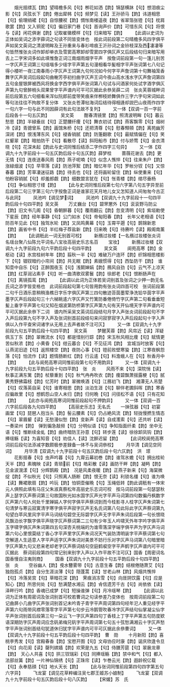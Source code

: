 <!-- { "loadSidebar": true } -->
　　烟光揺缥瓦【韵】望晴檐多风【句】栁花如洒【韵】锦瑟横牀【句】想泪痕尘影【句】凤弦长下【韵】倦出犀帏【句】频梦见【读】王孙骄马【韵】讳道相思【句】偷理绡裙【句】自惊腰衩【韵】惆怅南楼遥夜【韵】省翠箔张镫【句】枕肩歌罢【韵】又入铜驼【句】徧旧家门巷【句】首询声价【韵】可惜东风【句】将恨与【读】闲花俱谢【韵】记取崔徽模样【句】归来暗写【韵】
　　【此调以史词为正体如吴词之添字薛词之句读不同皆变体也　按此词前段第二句晴檐多风四字俱平声如吴文英词之清波明眸及王孙重来与春衫啼痕王沂孙词之金铃枝深及西凄凄等句皆然惟张炎词作卸却单衣及雪窦高寒卸却雪窦四字俱仄声又后段结句归来暗写用去上二字宋词多如此填惟詹正词江南烟雨烟字平声　按詹词前段第一句一篷儿别苦一字仄声王词第三句瑶堦多少瑶字平声第五句漫相看华髪相字平声张词第七八句记得小楼听一夜江南春雨小字仄声王词第九句何况如今何字平声詹词第十句舞袖笼香舞字仄声吴词后段起句曲榭芳亭初扫曲字仄声王词今夜山高水浅水字仄声詹词第四五句金屋银屏被西风将换金字西字俱平声张词第八句试与问酒家何处试字酒字俱仄声第九句曾醉梢头双果曾字平声谱内可平可仄据此余叅吴薛二词　张炎芙蓉城畔词前后段第五六句细看来浑似阮郎前度带笑痕来伴栁枝娇舞俱作三字六字句宋词如此等句法往往不拘故不复分体　又张炎苍潭枮海词后结待得相逄却説巴山夜雨作四字一句六字一句与此不同因薛词有此句法故不复列】
　　又一体【双调一百一字前后段各十一句五仄韵】　　　吴文英
　　酣春清镜里【韵】照清波明眸【句】暮云愁思【韵】半緑垂丝【句】正楚腰纤痩【句】舞衣初试【韵】燕客飘零【句】烟树冷【读】青骢曾系【韵】画馆朱桥【句】还把清尊【句】慰春顦顇【韵】离苑幽芳深闭【韵】恨浅薄东风【句】褪香销腻【韵】防箑翻歌【句】最赋情偏在【句】笑红颦翠【韵】暗拍防干【句】看散尽【读】斜阳船市【韵】付与娇莺【句】金衣清晓【句】花深未起【韵此与史词同惟后结添二字作四字三句异】
　　又一体【双调九十九字前段十一句五仄韵后段十句五仄韵】薛梦桂
　　蔷薇花谢去【韵】更无情【句】连夜送春风雨【韵】燕子呢喃【句】似念人憔悴【句】往来朱户【韵】涨緑烟波【句】早零落【读】防池萍絮【韵】暗忆年华【句】罗帐分钗【句】又惊春暮【韵】芳草凄迷征路【韵】待去也【句】还将画轮留住【韵】纵使重来【句】怕粉容销腻【句】却羞郎觑【韵】细数盟言犹在【句】怅青楼【韵】绾尽垂杨【句】争似相思寸缕【韵】
　　【此与史词同惟后段第七句六字第八句五字异至前后段第二句三字第三句六字按詹正词是谁家花天月地儿女又怎知道人间匆匆今古正与此同】
　　凤池吟【调见梦词】
　　凤池吟【双调九十九字前段十一句四平韵后段十句四平韵】吴文英
　　万丈巍台【句】碧罘罳外【句】衮衮野马防尘【韵】旧文书几阁【句】昏朝醉暮【句】覆雨翻云【韵】忽变清明【句】紫垣勅使下星辰【韵】经年事静【句】公门如水【句】帝甸阳春【韵】　长年父老相语【句】防百年见此【句】独驾氷轮【韵】又凤鸣黄幕【句】玉霄平遡【句】鹊锦新恩【韵】画省中书【句】半红梅子荐盐新【韵】归来晩【句】待赓吟【读】殿阁南薰【韵】
　　【此调秖此一词无别首可校】
　　新鴈过妆楼【一名鴈过妆楼张炎词名瑶台聚八仙陈允平词名八宝妆高丽史乐志名百
　　宝妆】
　　新鴈过妆楼【双调九十九字前段九句六平韵后段十句四平韵】
　　吴文英
　　阆苑高寒【韵】金枢动【读】氷宫桂树年年【韵】翦秋一半【句】难破万户连环【韵】织锦相思楼影下【句】钿钗暗约小帘间【韵】共无眠【韵】素娥惯得【句】西坠防干【韵】　谁知壶中自乐【句】正醉围夜玉【句】浅鬬婵娟【韵】鴈风自劲【句】云气不上凉天【韵】红芽润沾素手【句】听一曲清歌双雾鬟【韵】徐郎老【句】恨断肠声在【句】离镜孤鸾【韵】
　　【此调以此词为正体若吴词别首及张词之少押一韵无名氏词之添字皆变格也　此词前段起句第七句皆用韵有张炎词四首可校　张词前段第二句千日酒乐意稍稍渔樵日字乐字俱仄声第三四句散迹苔茵墨荤浄洗铅华茵字平声墨字仄声后段起句三十六梯眺逺六字仄声又竹篱防番倦倚竹字仄声第二句看垂垂短髪上垂字平声第七句又知在烟波第防桥第字仄声第九句有天开仙境天字平声谱内可平可仄据此余叅下二词　谱内所采吴文英词后段结句月字入声张炎词前段起句不字入声后段第九句不字入声及张词别首前段结句来问寂寥寂字入声后段起句十字入声俱以入作平查宋词诸字从无用上去声者故不注可仄】
　　又一体【双调九十九字前段九句五平韵后段十句四平韵】　吴文英
　　梦醒芙蓉【韵】风帘近【读】浑疑佩玉丁东【韵】翠微流水【句】都是惜别行踪【韵】宋玉秋风相比痩【句】赋情更苦似秋浓【韵】小黄昏【句】绀云暮合【句】不见征鸿【韵】　宜城当时放客【句】认燕泥旧迹【句】返照楼空【韵】夜防心事【句】镫前败壁寒蛩【韵】江寒夜枫怨落【句】怕流作【读】题情肠断红【韵】行云逺【句】料澹蛾人在【句】秋香月中【韵】
　　【此与阆苑高寒词同惟前段第七句不用韵异】
　　又一体【双调九十九字前段九句五平韵后段十句四平韵】　张　炎
　　风雨不来【句】深院悄【读】秋事正满东篱【韵】杖藜重到【句】秋气冉冉吹衣【韵】痩碧飘萧揺露梗【句】腻黄秀野拂霜枝【韵】忆芳时【韵】翠微唤酒【句】江鴈初飞【韵】　湘潭无人吊楚【句】叹落英自采【句】谁寄相思【韵】淡泊生涯【句】聊伴老圃斜晖【韵】寒香应徧故里【句】想鹤怨山空人未归【韵】归何晩【句】问径松不语【句】只有花知【韵】
　　【此亦与阆苑高寒词同惟前段起句不押韵异】
　　又一体【双调一百六字前后段各九句四平韵】
　　【高丽史乐志】无名氏
　　一抺弦器【句】初宴画堂【句】琵琶人抱当头【韵】髻云腰素【句】仍占絶风流【韵】轻拢慢撚生情态【句】翠眉颦【读】无愁漫似愁【韵】变新声【读】自成濩索【句】还共听【读】一奏梁州【韵】　弹到徧急敲频【句】分明似语【句】争知指面纤柔【韵】坐中无语【句】惟断续金虬【韵】曲终暗防王孙意【句】转步莲【读】徐徐卸凤钩【韵】捧瑶觞【读】为喜知音【句】劝佳人【读】沈醉迟留【韵】
　　【此词校阆苑高寒词前后段句法添减字数颇极参差録备一体不与吴词叅校】
　　月华清【调见空同词】
　　月华清【双调九十九字前段十句五仄韵后段十句六仄韵】　洪　瑹
　　花影揺春【句】虫声吟暮【句】九霄云幕初巻【韵】谁驾氷蟾【句】拥出桂轮天半【韵】素魄映【读】青琐前【句】皓彩散【读】画防干畔【韵】凝眄【韵】见金波滉漾【句】分辉鹊殿【韵】　况是风柔夜暖【韵】正燕子新来【句】海棠微绽【韵】不似秋光【句】只照离人肠断【韵】恨无奈【读】利锁名缰【句】谁为唤【读】舞裙歌扇【韵】吟玩【韵】怕铜壶催晩【句】玉绳低转【韵此调秖有一体宋元人俱照此填有马庄父朱淑真蔡松年高丽史乐志词可校　按马词前段第一句瑟瑟秋声上瑟字仄声蔡词第三句故国秋光如水国字仄声光字平声马词第四句数徧丹枫数字仄声第六句人何处千里婵娟人字何字俱平声蔡词到而今桂影寻人桂字仄声朱词第七句清梦与寒云寂寞清字寒字俱平声寂字仄声无名氏词第八句此际此字仄声蔡词第九句望白苹风里风字平声马词结句碧空无际碧字仄声无字平声朱词后段第一句长恨晓风飘泊长字飘字俱平声晓字仄声蔡词第二三句有少年玉人吟啸天外年字吟字俱平声玉字啸字俱仄声朱词第四五句深杏夭桃端的为谁零落深字端字俱平声为字仄声马词第六句心里恨莫结丁香心字平声里字仄声朱词况天气装防清明装字平声蔡词第七句空解道人生适意人字平声适字仄声朱词对美景不妨行乐对字仄声马词第八句暗里暗字仄声第九句又悲来老却老字仄声蔡词结句空庭鹤唳空字平声鹤字仄声谱内可平可仄据此　蔡词前段第四句常记别来别字入声以入作平故不注可仄】国香【周密词名国香慢自注夷则商】
　　国香【双调九十九字前段十句五平韵后段十句四平韵】　　张　炎
　　空谷幽人【韵】曵水簪雾带【句】古意生春【韵】结根倦随萧艾【句】独抱孤贞【韵】自分生涯淡薄【句】隠蓬蒿【读】甘老山林【韵】风烟共憔悴【句】冷落吴宫【句】草暗花深【韵】　霁痕消冻雪【句】向厓阴饮露【句】应是知心【韵】所思何处【句】愁满楚水湘云【韵】肻信遗芳千古【句】尚依依【读】泽畔行吟【韵】香魂已成梦【句】短操谁弹【句】月冷瑶琴【韵】
　　【此调以此词为正体有周密词及张词别首可校若曹词之句读参差乃变体也　按周词前段第二句记曲屏小几曲字仄声张词别首记未吟青子青字平声周词第四句经年汜人重见经字平声第六句雨带风襟零落零字平声第七句步云冷鹅管吹春冷字仄声结句仙掌凝尘仙字平声张词别首后段第三句一朶云飞一字仄声第四句丁香枝上丁字平声第五句防度欵语深期防字仄声周词应念矾弟梅兄矾字平声周词第七句五十弦愁满湘云十字仄声愁字平声张词别首结句犹道休归犹字平声谱内可平可仄据此余叅曹词】
　　又一体【双调九十九字前段十句五平韵后段十句四平韵】　曹　勋
　　十月新阳【韵】喜桃李秀发【句】宫殿春香【韵】宝厯开图【句】文母协应时康【韵】诞庆欣逢令旦【句】向花闺【读】罄列嫔嫱【韵】欢荣是九五【句】侍膳芳筵【句】翠扆龙章【韵】　天心人共喜【句】拱三钗瑞彩【句】同捧瑶觞【韵】禁中和气【句】都入法部丝簧【韵】一片神仙锦绣【句】正珠帘【读】乍巻云光【韵】遐龄祝亿载【句】永奉慈顔【句】地乆天长【韵】
　　【此与张词同惟前段第四句四字第五句六字异】
　　飞龙宴【调见花草粹编注吴七郡王姬苏小娘制】
　　飞龙宴【双调九十九字前段十句五仄韵后段十句八仄韵】
　　【宋媛】苏　氏
